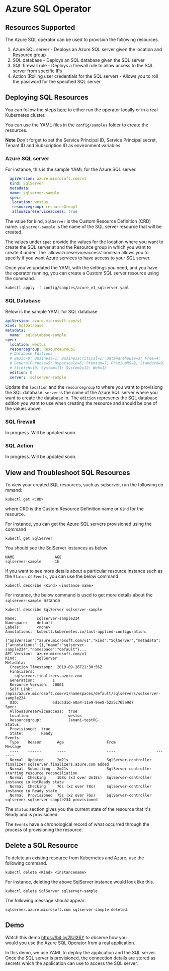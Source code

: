 # Azure SQL Operator

## Resources Supported

The Azure SQL operator can be used to provision the following resources.

1. Azure SQL server - Deploys an Azure SQL server given the location and Resource group
2. SQL database - Deploys an SQL database given the SQL server
3. SQL firewall rule - Deploys a firewall rule to allow access to the SQL server from specific IPs
4. Action (Rolling user credentials for the SQL server) - Allows you to roll the password for the specified SQL server

## Deploying SQL Resources

You can follow the steps [here](/docs/development.md) to either run the operator locally or in a real Kubernetes cluster.

You can use the YAML files in the `config/samples` folder to create the resources.

**Note**  Don't forget to set the Service Principal ID, Service Principal secret, Tenant ID and Subscription ID as environment variables

### Azure SQL server

For instance, this is the sample YAML for the Azure SQL server.

  ```yaml
    apiVersion: azure.microsoft.com/v1
    kind: SqlServer
    metadata:
    name: sqlserver-sample
    spec:
     location: westus
     resourcegroup: resourceGroup1
     allowazureserviceaccess: true
  ```

The value for kind, `SqlServer` is the Custom Resource Definition (CRD) name.
`sqlserver-sample` is the name of the SQL server resource that will be created.

The values under `spec` provide the values for the location where you want to create the SQL server at and the Resource group in which you want to create it under. The `allowazureserviceaccess' boolean allows you to specify if you want Azure services to have access to your SQL server.

Once you've updated the YAML with the settings you need, and you have the operator running, you can create a Custom SQL server resource using the command.

```bash
kubectl apply -f config/samples/azure_v1_sqlserver.yaml
```

### SQL Database

Below is the sample YAML for SQL database

```yaml
apiVersion: azure.microsoft.com/v1
kind: SqlDatabase
metadata:
  name:  sqldatabase-sample
spec:
  location: westus
  resourcegroup: ResourceGroup1
  # Database Editions
  # Basic=0; Business=1; BusinessCritical=2; DataWarehouse=3; Free=4;
  # GeneralPurpose=5; Hyperscale=6; Premium=7; PremiumRS=8; Standard=9;
  # Stretch=10; System=11; System2=12; Web=13
  edition: 0
  server:  sqlserver-sample
```

Update the `location` and the `resourcegroup` to where you want to provisiong the SQL database. `server` is the name of the Azure SQL server where you want to create the database in.
The `edition` represents the SQL database edition you want to use when creating the resource and should be one of the values above.

### SQL firewall

In progress. Will be updated soon.

### SQL Action

In progress. Will be updated soon.

## View and Troubleshoot SQL Resources

To view your created SQL resources, such as sqlserver, run the following command:

```shell
kubectl get <CRD>
```

where CRD is the Custom Resource Definition name or `Kind` for the resource.

For instance, you can get the Azure SQL servers provisioned using the command

```shell
kubectl get SqlServer
```

You should see the SqlServer instances as below

```shell
NAME                  AGE
sqlserver-sample      1h
```

If you want to see more details about a particular resource instance such as the `Status` or `Events`, you can use the below command

```shell
kubectl describe <Kind> <instance name>
```

For instance, the below command is used to get more details about the `sqlserver-sample` instance

```shell
kubectl describe SqlServer sqlserver-sample
```

```shell
Name:         sqlserver-sample234
Namespace:    default
Labels:       <none>
Annotations:  kubectl.kubernetes.io/last-applied-configuration:
                {"apiVersion":"azure.microsoft.com/v1","kind":"SqlServer","metadata":{"annotations":{},"name":"sqlserver-sample234","namespace":"default"}...
API Version:  azure.microsoft.com/v1
Kind:         SqlServer
Metadata:
  Creation Timestamp:  2019-09-26T21:30:56Z
  Finalizers:
    sqlserver.finalizers.azure.com
  Generation:        1
  Resource Version:  20001
  Self Link:         /apis/azure.microsoft.com/v1/namespaces/default/sqlservers/sqlserver-sample234
  UID:               ed1c5d1d-e0a4-11e9-9ee8-52a5c765e9d7
Spec:
  Allowazureserviceaccess:  true
  Location:                 westus
  Resourcegroup:            Janani-testRG
Status:
  Provisioned:  true
  State:        Ready
Events:
  Type    Reason       Age                   From                  Message
  ----    ------       ----                  ----                  -------
  Normal  Updated      2m21s                 SqlServer-controller  finalizer sqlserver.finalizers.azure.com added
  Normal  Submitting   2m21s                 SqlServer-controller  starting resource reconciliation
  Normal  Checking     108s (x3 over 2m18s)  SqlServer-controller  instance in NotReady state
  Normal  Checking     76s (x2 over 78s)     SqlServer-controller  instance in Ready state
  Normal  Provisioned  75s (x2 over 76s)     SqlServer-controller  sqlserver sqlserver-sample234 provisioned
```

The `Status` section gives you the current state of the resource that it's Ready and is provisioned.

The `Events` have a chronological record of what occurred through the process of provisioning the resource.

## Delete a SQL Resource

To delete an existing resource from Kubernetes and Azure, use the following command.

```shell
kubectl delete <Kind> <instancename>
```

For instance, deleting the above SqlServer instance would look like this.

```shell
kubectl delete SqlServer sqlserver-sample
```

The following message should appear:

`sqlserver.azure.microsoft.com sqlserver-sample deleted.`

## Demo

Watch this demo <https://bit.ly/2lUIX6Y> to observe how you would you use the Azure SQL Operator from a real application.

In this demo, we use YAML to deploy the application and the SQL server. Once the SQL server is provisioned, the connection details are stored as secrets which the application can use to access the SQL server.
